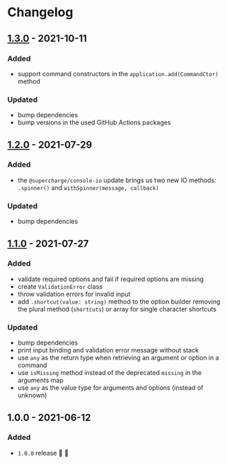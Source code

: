 # Changelog


## [1.3.0](https://github.com/supercharge/cedar/compare/v1.2.0...v1.3.0) - 2021-10-11

### Added
- support command constructors in the `application.add(CommandCtor)` method

### Updated
- bump dependencies
- bump versions in the used GitHub Actions packages


## [1.2.0](https://github.com/supercharge/cedar/compare/v1.1.0...v1.2.0) - 2021-07-29

### Added
- the `@supercharge/console-io` update brings us two new IO methods: `.spinner()` and `withSpinner(message, callback)`

### Updated
- bump dependencies


## [1.1.0](https://github.com/supercharge/cedar/compare/v1.0.0...v1.1.0) - 2021-07-27

### Added
- validate required options and fail if required options are missing
- create `ValidationError` class
- throw validation errors for invalid input
- add `.shortcut(value: string)` method to the option builder removing the plural method (`shortcuts`) or array for single character shortcuts

### Updated
- bump dependencies
- print input binding and validation error message without stack
- use `any` as the return type when retrieving an argument or option in a command
- use `isMissing` method instead of the deprecated `missing` in the arguments map
- use `any` as the value type for arguments and options (instead of unknown)


## 1.0.0 - 2021-06-12

### Added
- `1.0.0` release 🚀 🎉
